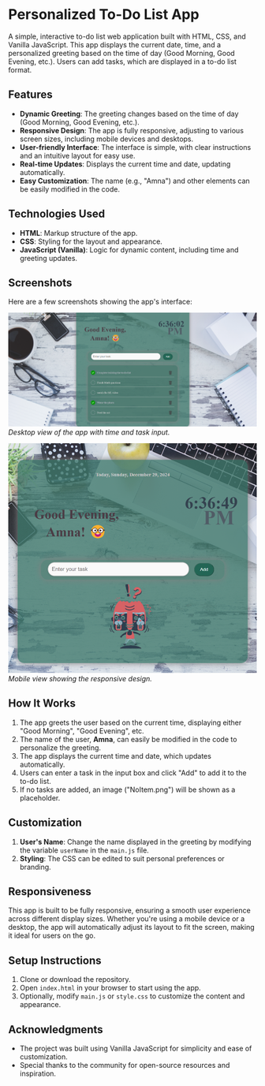 # Personalized To-Do List App

A simple, interactive to-do list web application built with HTML, CSS, and Vanilla JavaScript. This app displays the current date, time, and a personalized greeting based on the time of day (Good Morning, Good Evening, etc.). Users can add tasks, which are displayed in a to-do list format.

## Features

- **Dynamic Greeting**: The greeting changes based on the time of day (Good Morning, Good Evening, etc.).
- **Responsive Design**: The app is fully responsive, adjusting to various screen sizes, including mobile devices and desktops.
- **User-friendly Interface**: The interface is simple, with clear instructions and an intuitive layout for easy use.
- **Real-time Updates**: Displays the current time and date, updating automatically.
- **Easy Customization**: The name (e.g., "Amna") and other elements can be easily modified in the code.

## Technologies Used

- **HTML**: Markup structure of the app.
- **CSS**: Styling for the layout and appearance.
- **JavaScript (Vanilla)**: Logic for dynamic content, including time and greeting updates.

## Screenshots

Here are a few screenshots showing the app's interface:

![Screenshot 1](Images/display.png)  
*Desktop view of the app with time and task input.*

![Screenshot 2](Images/display-beforeAddingTasks.png)  
*Mobile view showing the responsive design.*

## How It Works

1. The app greets the user based on the current time, displaying either "Good Morning", "Good Evening", etc.
2. The name of the user, **Amna**, can easily be modified in the code to personalize the greeting.
3. The app displays the current time and date, which updates automatically.
4. Users can enter a task in the input box and click "Add" to add it to the to-do list.
5. If no tasks are added, an image ("NoItem.png") will be shown as a placeholder.

## Customization

1. **User's Name**: Change the name displayed in the greeting by modifying the variable `userName` in the `main.js` file.
2. **Styling**: The CSS can be edited to suit personal preferences or branding.

## Responsiveness

This app is built to be fully responsive, ensuring a smooth user experience across different display sizes. Whether you're using a mobile device or a desktop, the app will automatically adjust its layout to fit the screen, making it ideal for users on the go.

## Setup Instructions

1. Clone or download the repository.
2. Open `index.html` in your browser to start using the app.
3. Optionally, modify `main.js` or `style.css` to customize the content and appearance.

## Acknowledgments

- The project was built using Vanilla JavaScript for simplicity and ease of customization.
- Special thanks to the community for open-source resources and inspiration.
